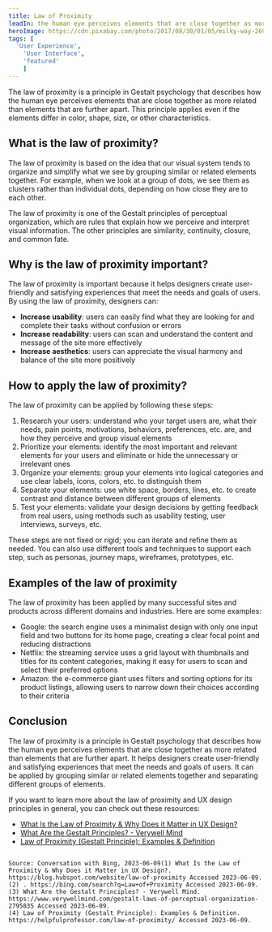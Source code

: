 ```yaml
---
title: Law of Proximity
leadIn: the human eye perceives elements that are close together as more related than elements that are further apart.
heroImage: https://cdn.pixabay.com/photo/2017/08/30/01/05/milky-way-2695569_960_720.jpg
tags: [
  'User Experience',
	'User Interface',
	'featured'
	]
---
```


The law of proximity is a principle in Gestalt psychology that describes how the human eye perceives elements that are close together as more related than elements that are further apart. This principle applies even if the elements differ in color, shape, size, or other characteristics.

## What is the law of proximity?

The law of proximity is based on the idea that our visual system tends to organize and simplify what we see by grouping similar or related elements together. For example, when we look at a group of dots, we see them as clusters rather than individual dots, depending on how close they are to each other.

The law of proximity is one of the Gestalt principles of perceptual organization, which are rules that explain how we perceive and interpret visual information. The other principles are similarity, continuity, closure, and common fate.

## Why is the law of proximity important?

The law of proximity is important because it helps designers create user-friendly and satisfying experiences that meet the needs and goals of users. By using the law of proximity, designers can:

- **Increase usability**: users can easily find what they are looking for and complete their tasks without confusion or errors
- **Increase readability**: users can scan and understand the content and message of the site more effectively
- **Increase aesthetics**: users can appreciate the visual harmony and balance of the site more positively

## How to apply the law of proximity?

The law of proximity can be applied by following these steps:

1. Research your users: understand who your target users are, what their needs, pain points, motivations, behaviors, preferences, etc. are, and how they perceive and group visual elements
2. Prioritize your elements: identify the most important and relevant elements for your users and eliminate or hide the unnecessary or irrelevant ones
3. Organize your elements: group your elements into logical categories and use clear labels, icons, colors, etc. to distinguish them
4. Separate your elements: use white space, borders, lines, etc. to create contrast and distance between different groups of elements
5. Test your elements: validate your design decisions by getting feedback from real users, using methods such as usability testing, user interviews, surveys, etc.

These steps are not fixed or rigid; you can iterate and refine them as needed. You can also use different tools and techniques to support each step, such as personas, journey maps, wireframes, prototypes, etc.

## Examples of the law of proximity

The law of proximity has been applied by many successful sites and products across different domains and industries. Here are some examples:

- Google: the search engine uses a minimalist design with only one input field and two buttons for its home page, creating a clear focal point and reducing distractions
- Netflix: the streaming service uses a grid layout with thumbnails and titles for its content categories, making it easy for users to scan and select their preferred options
- Amazon: the e-commerce giant uses filters and sorting options for its product listings, allowing users to narrow down their choices according to their criteria

## Conclusion

The law of proximity is a principle in Gestalt psychology that describes how the human eye perceives elements that are close together as more related than elements that are further apart. It helps designers create user-friendly and satisfying experiences that meet the needs and goals of users. It can be applied by grouping similar or related elements together and separating different groups of elements.

If you want to learn more about the law of proximity and UX design principles in general, you can check out these resources:

- [What Is the Law of Proximity & Why Does it Matter in UX Design?](https://blog.hubspot.com/website/law-of-proximity)
- [What Are the Gestalt Principles? - Verywell Mind](https://www.verywellmind.com/gestalt-laws-of-perceptual-organization-2795835)
- [Law of Proximity (Gestalt Principle): Examples & Definition](https://helpfulprofessor.com/law-of-proximity/)
```

Source: Conversation with Bing, 2023-06-09(1) What Is the Law of Proximity & Why Does it Matter in UX Design?. https://blog.hubspot.com/website/law-of-proximity Accessed 2023-06-09.
(2) . https://bing.com/search?q=Law+of+Proximity Accessed 2023-06-09.
(3) What Are the Gestalt Principles? - Verywell Mind. https://www.verywellmind.com/gestalt-laws-of-perceptual-organization-2795835 Accessed 2023-06-09.
(4) Law of Proximity (Gestalt Principle): Examples & Definition. https://helpfulprofessor.com/law-of-proximity/ Accessed 2023-06-09.

